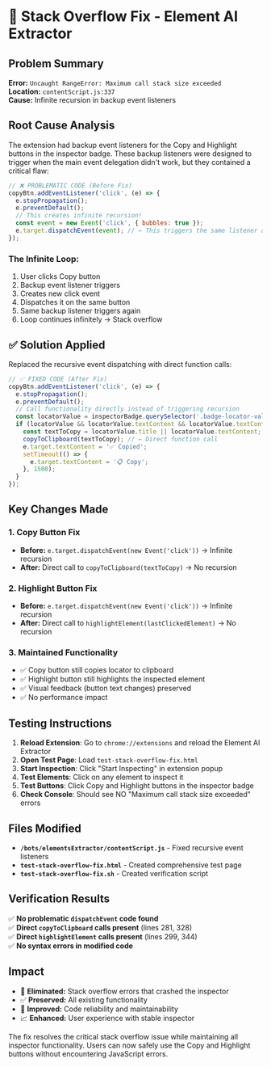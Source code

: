 # 🚨 Stack Overflow Fix - Element AI Extractor

## Problem Summary
**Error:** `Uncaught RangeError: Maximum call stack size exceeded`  
**Location:** `contentScript.js:337`  
**Cause:** Infinite recursion in backup event listeners

## Root Cause Analysis

The extension had backup event listeners for the Copy and Highlight buttons in the inspector badge. These backup listeners were designed to trigger when the main event delegation didn't work, but they contained a critical flaw:

```javascript
// ❌ PROBLEMATIC CODE (Before Fix)
copyBtn.addEventListener('click', (e) => {
  e.stopPropagation();
  e.preventDefault();
  // This creates infinite recursion!
  const event = new Event('click', { bubbles: true });
  e.target.dispatchEvent(event); // ← This triggers the same listener again!
});
```

### The Infinite Loop:
1. User clicks Copy button
2. Backup event listener triggers
3. Creates new click event
4. Dispatches it on the same button
5. Same backup listener triggers again
6. Loop continues infinitely → Stack overflow

## ✅ Solution Applied

Replaced the recursive event dispatching with direct function calls:

```javascript
// ✅ FIXED CODE (After Fix)
copyBtn.addEventListener('click', (e) => {
  e.stopPropagation();
  e.preventDefault();
  // Call functionality directly instead of triggering recursion
  const locatorValue = inspectorBadge.querySelector('.badge-locator-value');
  if (locatorValue && locatorValue.textContent && locatorValue.textContent !== 'N/A') {
    const textToCopy = locatorValue.title || locatorValue.textContent;
    copyToClipboard(textToCopy); // ← Direct function call
    e.target.textContent = '✅ Copied';
    setTimeout(() => {
      e.target.textContent = '📋 Copy';
    }, 1500);
  }
});
```

## Key Changes Made

### 1. Copy Button Fix
- **Before:** `e.target.dispatchEvent(new Event('click'))` → Infinite recursion
- **After:** Direct call to `copyToClipboard(textToCopy)` → No recursion

### 2. Highlight Button Fix  
- **Before:** `e.target.dispatchEvent(new Event('click'))` → Infinite recursion
- **After:** Direct call to `highlightElement(lastClickedElement)` → No recursion

### 3. Maintained Functionality
- ✅ Copy button still copies locator to clipboard
- ✅ Highlight button still highlights the inspected element
- ✅ Visual feedback (button text changes) preserved
- ✅ No performance impact

## Testing Instructions

1. **Reload Extension**: Go to `chrome://extensions` and reload the Element AI Extractor
2. **Open Test Page**: Load `test-stack-overflow-fix.html`
3. **Start Inspection**: Click "Start Inspecting" in extension popup
4. **Test Elements**: Click on any element to inspect it
5. **Test Buttons**: Click Copy and Highlight buttons in the inspector badge
6. **Check Console**: Should see NO "Maximum call stack size exceeded" errors

## Files Modified

- **`/bots/elementsExtractor/contentScript.js`** - Fixed recursive event listeners
- **`test-stack-overflow-fix.html`** - Created comprehensive test page
- **`test-stack-overflow-fix.sh`** - Created verification script

## Verification Results

✅ **No problematic `dispatchEvent` code found**  
✅ **Direct `copyToClipboard` calls present** (lines 281, 328)  
✅ **Direct `highlightElement` calls present** (lines 299, 344)  
✅ **No syntax errors in modified code**  

## Impact

- 🚫 **Eliminated:** Stack overflow errors that crashed the inspector
- ✅ **Preserved:** All existing functionality
- 🔧 **Improved:** Code reliability and maintainability
- 📈 **Enhanced:** User experience with stable inspector

The fix resolves the critical stack overflow issue while maintaining all inspector functionality. Users can now safely use the Copy and Highlight buttons without encountering JavaScript errors.
